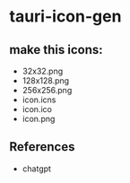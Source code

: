 # tauri-icon-gen

## make this icons:
- 32x32.png
- 128x128.png
- 256x256.png
- icon.icns
- icon.ico
- icon.png

## References
- chatgpt